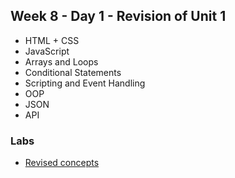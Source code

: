 ## Week 8 - Day 1 - Revision of Unit 1 

* HTML + CSS 
* JavaScript
* Arrays and Loops
* Conditional Statements
* Scripting and Event Handling
* OOP
* JSON
* API

### Labs 
* [Revised concepts](https://github.com/Tuwaiq-1000-JS-al-Baha/Tuwaiq-1000-JS-al-Bahah-main/tree/master/week8/day1/revision)
